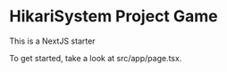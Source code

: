 # HikariSystem Project Game

This is a NextJS starter 

To get started, take a look at src/app/page.tsx.
